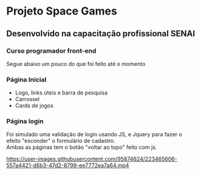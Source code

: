 <h1> Projeto Space Games </h1>
<h2> Desenvolvido na capacitação profissional SENAI </h2>
<h3>Curso programador front-end</h3>
<p> Segue abaixo um pouco do que foi feito até o momento </p>

<h3> Página Inicial </h3>
 <ul>
      <li>Logo, links úteis e barra de pesquisa</li>
      <li>Carrossel</li>
      <li>Cards de jogos</li>
</ul>

<h3> Página login </h3>

<p> Foi simulado uma validação de login usando JS, e Jquery para fazer o efeito "esconder" o formulário de cadastro. <br> Ambas as páginas tem o botão "voltar ao topo" feito com js. </p>



https://user-images.githubusercontent.com/95874624/223465606-557a4421-d6b3-47d2-8799-ee7772ea7a64.mp4


</p>
